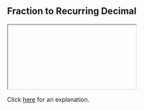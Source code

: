 ##  Fraction to Recurring Decimal 

<iframe></iframe>

Click [here](Explanation.md) for an explanation.

